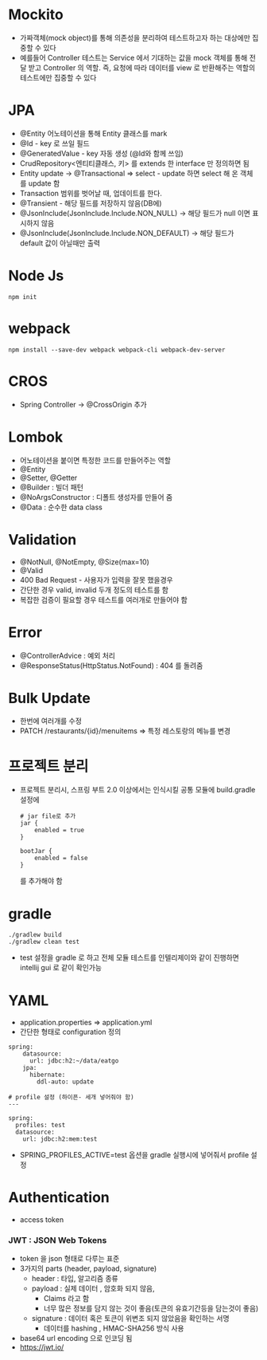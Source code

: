 # Mockito
- 가짜객체(mock object)를 통해 의존성을 분리하여 테스트하고자 하는 대상에만 집중할 수 있다
- 예를들어 Controller 테스트는 Service 에서 기대하는 값을 mock 객체를 통해 전달 받고 Controller 의 역할. 
즉, 요청에 따라 데이터를 view 로 반환해주는 역할의 테스트에만 집중할 수 있다

# JPA
- @Entity 어노테이션을 통해 Entity 클래스를 mark
- @Id - key 로 쓰일 필드
- @GeneratedValue - key 자동 생성 (@Id와 함께 쓰임)
- CrudRepository<엔티티클래스, 키> 를 extends 한 interface 만 정의하면 됨
- Entity update -> @Transactional => select - update 하면 select 해 온 객체를 update 함
- Transaction 범위를 벗어날 때, 업데이트를 한다.
- @Transient - 해당 필드를 저장하지 않음(DB에)
- @JsonInclude(JsonInclude.Include.NON_NULL) -> 해당 필드가 null 이면 표시하지 않음
- @JsonInclude(JsonInclude.Include.NON_DEFAULT) -> 해당 필드가 default 값이 아닐때만 출력

# Node Js
``` npm init ```

# webpack
``` npm install --save-dev webpack webpack-cli webpack-dev-server ```

# CROS
- Spring Controller -> @CrossOrigin 추가

# Lombok
- 어노테이션을 붙이면 특정한 코드를 만들어주는 역할
- @Entity
- @Setter, @Getter 
- @Builder : 빌더 패턴
- @NoArgsConstructor : 디폴트 생성자를 만들어 줌
- @Data : 순수한 data class  

# Validation
- @NotNull, @NotEmpty, @Size(max=10)
- @Valid
- 400 Bad Request - 사용자가 입력을 잘못 했을경우
- 간단한 경우 valid, invalid 두개 정도의 테스트를 함
- 복잡한 검증이 필요할 경우 테스트를 여러개로 만들어야 함

# Error
- @ControllerAdvice : 예외 처리
- @ResponseStatus(HttpStatus.NotFound) : 404 를 돌려줌

# Bulk Update
- 한번에 여러개를 수정
- PATCH /restaurants/{id}/menuitems => 특정 레스토랑의 메뉴를 변경

# 프로젝트 분리
- 프로젝트 분리시, 스프링 부트 2.0 이상에서는 인식시킬 공통 모듈에 build.gradle 설정에
    ```
    # jar file로 추가
    jar {
        enabled = true
    }
    
    bootJar {
        enabled = false
    } 
    ```
    를 추가해야 함

# gradle
```
./gradlew build
./gradlew clean test
```
- test 설정을 gradle 로 하고 전체 모듈 테스트를 인텔리제이와 같이 진행하면 intellij gui 로 같이 확인가능

# YAML
- application.properties => application.yml
- 간단한 형태로 configuration 정의
```
spring:
    datasource:
      url: jdbc:h2:~/data/eatgo
    jpa:
      hibernate:
        ddl-auto: update

# profile 설정 (하이픈- 세개 넣어줘야 함)
---

spring:
  profiles: test
  datasource:
    url: jdbc:h2:mem:test

```
- SPRING_PROFILES_ACTIVE=test 옵션을 gradle 실행시에 넣어줘서 profile 설정

# Authentication
- access token

### JWT : JSON Web Tokens
- token 을 json 형태로 다루는 표준
- 3가지의 parts (header, payload, signature)
  - header :  타입, 알고리즘 종류 
  - payload : 실제 데이터 , 암호화 되지 않음, 
    - Claims 라고 함 
    - 너무 많은 정보를 담지 않는 것이 좋음(토큰의 유효기간등을 담는것이 좋음)
  - signature : 데이터 혹은 토큰이 위변조 되지 않았음을 확인하는 서명
    - 데이터를 hashing , HMAC-SHA256 방식 사용
- base64 url encoding 으로 인코딩 됨
- <https://jwt.io/>

